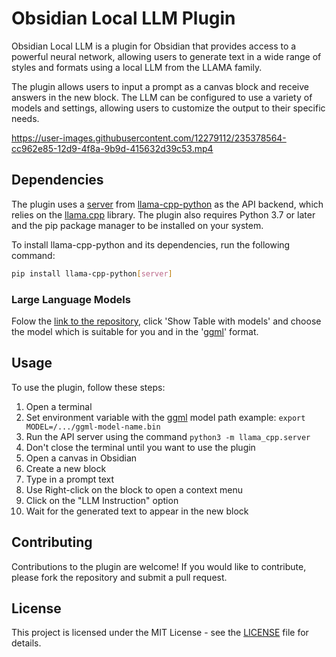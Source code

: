 # Obsidian Local LLM Plugin

Obsidian Local LLM is a plugin for Obsidian that provides access to a powerful neural network, allowing users to generate text in a wide range of styles and formats using a local LLM from the LLAMA family.

The plugin allows users to input a prompt as a canvas block and receive answers in the new block. The LLM can be configured to use a variety of models and settings, allowing users to customize the output to their specific needs.

https://user-images.githubusercontent.com/12279112/235378564-cc962e85-12d9-4f8a-9b9d-415632d39c53.mp4

## Dependencies
The plugin uses a [server](https://github.com/abetlen/llama-cpp-python/blob/main/llama_cpp/server/__main__.py) from [llama-cpp-python](https://github.com/abetlen/llama-cpp-python) as the API backend, which relies on the [llama.cpp](https://github.com/ggerganov/llama.cpp) library. The plugin also requires Python 3.7 or later and the pip package manager to be installed on your system.

To install llama-cpp-python and its dependencies, run the following command:

```bash
pip install llama-cpp-python[server]
```
### Large Language Models
Folow the [link to the repository](https://github.com/underlines/awesome-marketing-datascience/blob/master/awesome-ai.md), click 'Show Table with models' and choose the model which is suitable for you and in the '[ggml](https://github.com/ggerganov/ggml)' format.

## Usage
To use the plugin, follow these steps:

1. Open a terminal
2. Set environment variable with the [ggml](https://github.com/ggerganov/ggml) model path example: `export MODEL=/.../ggml-model-name.bin`
2. Run the API server using the command `python3 -m llama_cpp.server`
3. Don't close the terminal until you want to use the plugin
1. Open a canvas in Obsidian
2. Create a new block
3. Type in a prompt text
4. Use Right-click on the block to open a context menu
5. Click on the "LLM Instruction" option
6. Wait for the generated text to appear in the new block


## Contributing

Contributions to the plugin are welcome! If you would like to contribute, please fork the repository and submit a pull request.


## License

This project is licensed under the MIT License - see the [LICENSE](LICENSE) file for details.
